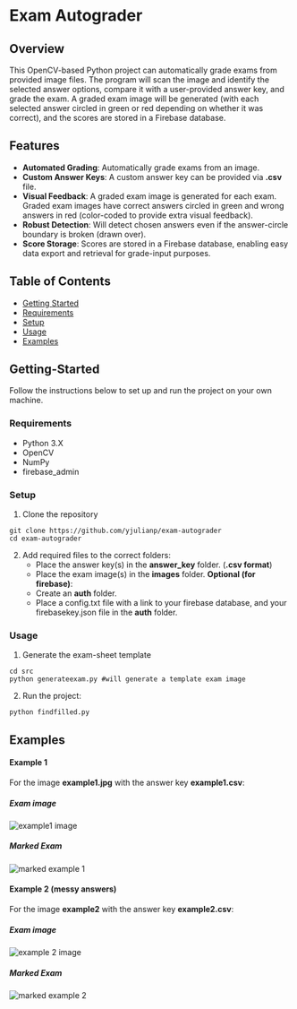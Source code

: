 # Exam Autograder

## Overview

This OpenCV-based Python project can automatically grade exams from provided image files. The program will scan the image and identify the selected answer options, compare it with a user-provided answer key, and grade the exam. A graded exam image will be generated (with each selected answer circled in green or red depending on whether it was correct), and the scores are stored in a Firebase database.

## Features

- **Automated Grading**: Automatically grade exams from an image.
- **Custom Answer Keys**: A custom answer key can be provided via **.csv** file.
- **Visual Feedback**: A graded exam image is generated for each exam. Graded exam images have correct answers circled in green and wrong answers in red (color-coded to provide extra visual feedback).
- **Robust Detection**: Will detect chosen answers even if the answer-circle boundary is broken (drawn over).
- **Score Storage**: Scores are stored in a Firebase database, enabling easy data export and retrieval for grade-input purposes.

## Table of Contents

- [Getting Started](#getting-started)
- [Requirements](#requirements)
- [Setup](#setup)
- [Usage](#usage)
- [Examples](#Examples)
## Getting-Started

Follow the instructions below to set up and run the project on your own machine.

### Requirements

- Python 3.X
- OpenCV
- NumPy
- firebase_admin

### Setup

1. Clone the repository
```
git clone https://github.com/yjulianp/exam-autograder
cd exam-autograder
```
2. Add required files to the correct folders:
    - Place the answer key(s) in the **answer_key** folder. (**.csv format**)
    - Place the exam image(s) in the **images** folder.
    **Optional (for firebase)**:
    - Create an **auth** folder.
    - Place a config.txt file with a link to your firebase database, and your firebasekey.json file in the **auth** folder.

### Usage

1. Generate the exam-sheet template
```
cd src
python generateexam.py #will generate a template exam image
```
2. Run the project:
```
python findfilled.py
```

## Examples

#### Example 1
For the image **example1.jpg** with the answer key **example1.csv**:
##### Exam image
![example1 image](./images/example1.jpg)
##### Marked Exam
![marked example 1](./marked/example1-marked.jpg)

#### Example 2 (messy answers)

For the image **example2** with the answer key **example2.csv**:
##### Exam image
![example 2 image](./images/example2.jpg)
##### Marked Exam
![marked example 2](./marked/example2-marked.jpg)
